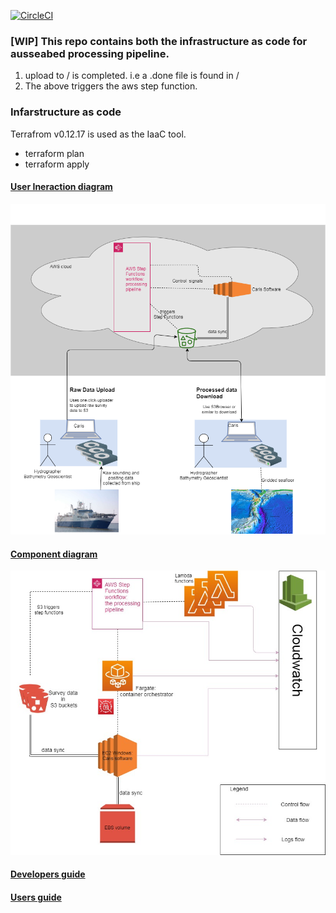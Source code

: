 
[![CircleCI](https://circleci.com/gh/GeoscienceAustralia/ausseabed-processing-pipeline.svg?style=svg&circle-token=46ef01ebd72b56ec05a514c067d23655292ac5d8)](https://circleci.com/gh/GeoscienceAustralia/ausseabed-processing-pipeline)



### [WIP] This repo contains both the infrastructure as code for ausseabed processing pipeline.

1. upload to <S3bucket>/<survey-name> is completed. i.e a .done file is found in <S3bucket>/<survey-name>
2. The above triggers the aws step function.

### Infarstructure as code
Terrafrom v0.12.17 is used as the IaaC tool.
* terraform plan
* terraform apply



#### [User Ineraction diagram](./docs/ausseabed_processing_pipeline_component_diagram-user_interaction.png)
![](./docs/ausseabed_processing_pipeline_component_diagram-user_interaction.png?raw=true)


#### [Component diagram](./docs/ausseabed_processing_pipeline_component_diagram-Components.jpg)
![](./docs/ausseabed_processing_pipeline_component_diagram-Components.jpg?raw=true)


#### [Developers guide](./docs/dev_guide.md)


#### [Users guide](./docs/user_guide.md)
